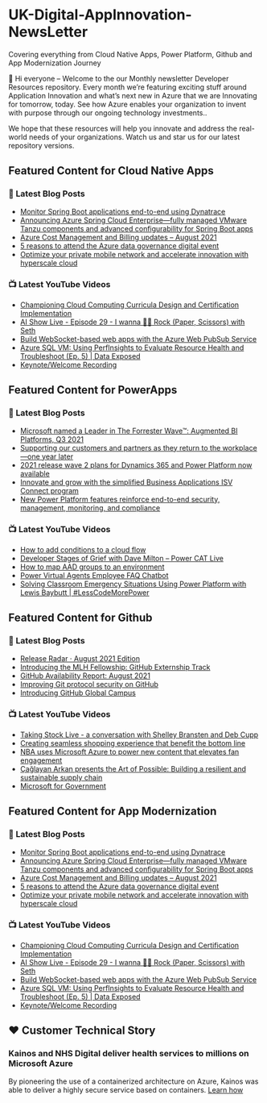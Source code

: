 # UK-Digital-AppInnovation-NewsLetter

Covering everything from Cloud Native Apps, Power Platform, Github and App Modernization Journey

👋 Hi everyone – Welcome to the our Monthly newsletter Developer Resources repository. Every month we’re featuring exciting stuff around Application Innovation and what’s next new in Azure that we are Innovating for tomorrow, today. See how Azure enables your organization to invent with purpose through our ongoing technology investments..


We hope that these resources will help you innovate and address the real-world needs of your organizations. Watch us and star us for our latest repository versions.

## Featured Content for Cloud Native Apps


### 📝 Latest Blog Posts

    
<!-- BLOGCNA:START -->
- [Monitor Spring Boot applications end-to-end using Dynatrace](https://azure.microsoft.com/blog/monitor-spring-boot-applications-endtoend-using-dynatrace/)
- [Announcing Azure Spring Cloud Enterprise—fully managed VMware Tanzu components and advanced configurability for Spring Boot apps](https://azure.microsoft.com/blog/announcing-azure-spring-cloud-enterprise-fully-managed-vmware-tanzu-components-and-configurability-for-spring-boot-apps/)
- [Azure Cost Management and Billing updates – August 2021](https://azure.microsoft.com/blog/azure-cost-management-and-billing-updates-august-2021/)
- [5 reasons to attend the Azure data governance digital event](https://azure.microsoft.com/blog/5-reasons-to-attend-the-azure-data-governance-digital-event/)
- [Optimize your private mobile network and accelerate innovation with hyperscale cloud](https://azure.microsoft.com/blog/optimize-your-private-mobile-network-and-accelerate-innovation-with-hyperscale-cloud/)
<!-- BLOGCNA:END -->

### 📺 Latest YouTube Videos

 
<!-- YOUTUBECNA:START -->
- [Championing Cloud Computing Curricula Design and Certification Implementation](https://www.youtube.com/watch?v=L64pUdXhx4o)
- [AI Show Live - Episode 29 - I wanna 🤘🏽 Rock (Paper, Scissors) with Seth](https://www.youtube.com/watch?v=uG404z3iBBA)
- [Build WebSocket-based web apps with the Azure Web PubSub Service](https://www.youtube.com/watch?v=0Oa-PApgNnw)
- [Azure SQL VM: Using PerfInsights to Evaluate Resource Health and Troubleshoot (Ep. 5) | Data Exposed](https://www.youtube.com/watch?v=y71EDmK_5A8)
- [Keynote/Welcome Recording](https://www.youtube.com/watch?v=cl7AYYY-26M)
<!-- YOUTUBECNA:END -->

##  Featured Content for PowerApps
### 📝 Latest Blog Posts
<!-- BLOGPOWER:START -->
- [Microsoft named a Leader in The Forrester Wave™: Augmented BI Platforms, Q3 2021](https://powerbi.microsoft.com/en-us/blog/microsoft-named-a-leader-in-the-forrester-wave-augmented-bi-platforms-q3-2021/)
- [Supporting our customers and partners as they return to the workplace—one year later](https://cloudblogs.microsoft.com/powerplatform/2021/07/15/supporting-our-customers-and-partners-as-they-return-to-the-workplace-one-year-later/)
- [2021 release wave 2 plans for Dynamics 365 and Power Platform now available](https://cloudblogs.microsoft.com/dynamics365/bdm/2021/07/15/2021-release-wave-2-plans-for-dynamics-365-and-power-platform-now-available/)
- [Innovate and grow with the simplified Business Applications ISV Connect program](https://cloudblogs.microsoft.com/dynamics365/bdm/2021/07/14/innovate-and-grow-with-the-simplified-business-applications-isv-connect-program/)
- [New Power Platform features reinforce end-to-end security, management, monitoring, and compliance](https://cloudblogs.microsoft.com/powerplatform/2021/06/29/new-power-platform-features-reinforce-end-to-end-security-management-monitoring-and-compliance/)
<!-- BLOGPOWER:END -->
 ### 📺 Latest YouTube Videos
    
<!-- YOUTUBEPOWER:START -->
- [How to add conditions to a cloud flow](https://www.youtube.com/watch?v=BHHXFiGs-38)
- [Developer Stages of Grief with Dave Milton – Power CAT Live](https://www.youtube.com/watch?v=gJPlCYcnvTo)
- [How to map AAD groups to an environment](https://www.youtube.com/watch?v=b8tSOl8eolw)
- [Power Virtual Agents Employee FAQ Chatbot](https://www.youtube.com/watch?v=2UC_skMu6ug)
- [Solving Classroom Emergency Situations Using Power Platform with Lewis Baybutt | #LessCodeMorePower](https://www.youtube.com/watch?v=gIzEzz_4eFQ)
<!-- YOUTUBEPOWER:END -->

##  Featured Content for Github
### 📝 Latest Blog Posts
<!-- BLOGGITHUB:START -->
- [Release Radar · August 2021 Edition](https://github.blog/2021-09-03-release-radar-aug-2021/)
- [Introducing the MLH Fellowship: GitHub Externship Track](https://github.blog/2021-09-02-introducing-the-mlh-fellowship-github-externship-track/)
- [GitHub Availability Report: August 2021](https://github.blog/2021-09-01-github-availability-report-august-2021/)
- [Improving Git protocol security on GitHub](https://github.blog/2021-09-01-improving-git-protocol-security-github/)
- [Introducing GitHub Global Campus](https://github.blog/2021-09-01-introducing-github-global-campus/)
<!-- BLOGGITHUB:END -->
### 📺 Latest YouTube Videos
<!-- YOUTUBEGITHUB:START -->
- [Taking Stock Live - a conversation with Shelley Bransten and Deb Cupp](https://www.youtube.com/watch?v=1aajZBscKy0)
- [Creating seamless shopping experience that benefit the bottom line](https://www.youtube.com/watch?v=6YWoFd2T_KQ)
- [NBA uses Microsoft Azure to power new content that elevates fan engagement](https://www.youtube.com/watch?v=f94aBI4IW5s)
- [Çağlayan Arkan presents the Art of Possible: Building a resilient and sustainable supply chain](https://www.youtube.com/watch?v=TF21O8VfpZI)
- [Microsoft for Government](https://www.youtube.com/watch?v=mXUaIaE81Ds)
<!-- YOUTUBEGITHUB:END -->
##  Featured Content for App Modernization
### 📝 Latest Blog Posts
<!-- BLOGAPPMOD:START -->
- [Monitor Spring Boot applications end-to-end using Dynatrace](https://azure.microsoft.com/blog/monitor-spring-boot-applications-endtoend-using-dynatrace/)
- [Announcing Azure Spring Cloud Enterprise—fully managed VMware Tanzu components and advanced configurability for Spring Boot apps](https://azure.microsoft.com/blog/announcing-azure-spring-cloud-enterprise-fully-managed-vmware-tanzu-components-and-configurability-for-spring-boot-apps/)
- [Azure Cost Management and Billing updates – August 2021](https://azure.microsoft.com/blog/azure-cost-management-and-billing-updates-august-2021/)
- [5 reasons to attend the Azure data governance digital event](https://azure.microsoft.com/blog/5-reasons-to-attend-the-azure-data-governance-digital-event/)
- [Optimize your private mobile network and accelerate innovation with hyperscale cloud](https://azure.microsoft.com/blog/optimize-your-private-mobile-network-and-accelerate-innovation-with-hyperscale-cloud/)
<!-- BLOGAPPMOD:END -->
### 📺 Latest YouTube Videos
<!-- YOUTUBEAPPMOD:START -->
- [Championing Cloud Computing Curricula Design and Certification Implementation](https://www.youtube.com/watch?v=L64pUdXhx4o)
- [AI Show Live - Episode 29 - I wanna 🤘🏽 Rock (Paper, Scissors) with Seth](https://www.youtube.com/watch?v=uG404z3iBBA)
- [Build WebSocket-based web apps with the Azure Web PubSub Service](https://www.youtube.com/watch?v=0Oa-PApgNnw)
- [Azure SQL VM: Using PerfInsights to Evaluate Resource Health and Troubleshoot (Ep. 5) | Data Exposed](https://www.youtube.com/watch?v=y71EDmK_5A8)
- [Keynote/Welcome Recording](https://www.youtube.com/watch?v=cl7AYYY-26M)
<!-- YOUTUBEAPPMOD:END -->


## ♥️ Customer Technical Story 

### Kainos and NHS Digital deliver health services to millions on Microsoft Azure

By pioneering the use of a containerized architecture on Azure, Kainos was able to deliver a highly secure service based on containers. [Learn how](https://customers.microsoft.com/en-us/story/1368348549535774520-kainos-and-nhs-digital-deliver-health-services-to-millions-on-microsoft-azure)

